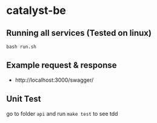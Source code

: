 # catalyst-be

## Running all services (Tested on linux)
`bash run.sh`

## Example request & response
- http://localhost:3000/swagger/

## Unit Test
go to folder `api` and run `make test` to see tdd
